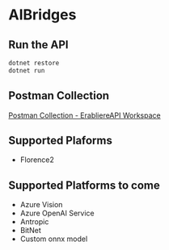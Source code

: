 # AIBridges

## Run the API

```bash
dotnet restore
dotnet run
```

## Postman Collection

[Postman Collection - ErabliereAPI Workspace](https://www.postman.com/erabliereapi/erabliereapi/collection/uti5nz7/aibridges?action=share&creator=6202256)

## Supported Plaforms
- Florence2

## Supported Platforms to come
- Azure Vision
- Azure OpenAI Service
- Antropic
- BitNet
- Custom onnx model